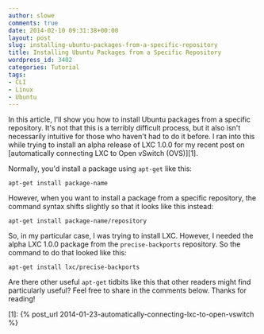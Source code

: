 ```yaml
---
author: slowe
comments: true
date: 2014-02-10 09:31:38+00:00
layout: post
slug: installing-ubuntu-packages-from-a-specific-repository
title: Installing Ubuntu Packages from a Specific Repository
wordpress_id: 3402
categories: Tutorial
tags:
- CLI
- Linux
- Ubuntu
---
```


In this article, I'll show you how to install Ubuntu packages from a specific repository. It's not that this is a terribly difficult process, but it also isn't necessarily intuitive for those who haven't had to do it before. I ran into this while trying to install an alpha release of LXC 1.0.0 for my recent post on [automatically connecting LXC to Open vSwitch (OVS)][1].

Normally, you'd install a package using `apt-get` like this:

    apt-get install package-name

However, when you want to install a package from a specific repository, the command syntax shifts slightly so that it looks like this instead:

    apt-get install package-name/repository

So, in my particular case, I was trying to install LXC. However, I needed the alpha LXC 1.0.0 package from the `precise-backports` repository. So the command to do that looked like this:

    apt-get install lxc/precise-backports

Are there other useful `apt-get` tidbits like this that other readers might find particularly useful? Feel free to share in the comments below. Thanks for reading!

[1]: {% post_url 2014-01-23-automatically-connecting-lxc-to-open-vswitch %}
